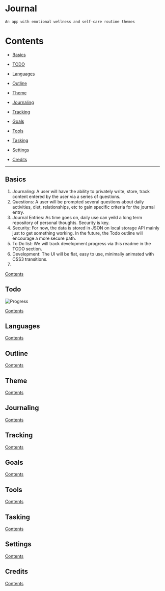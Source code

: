 # Journal

    An app with emotional wellness and self-care routine themes
    
# Contents

  - [Basics](#basics)
  
  - [TODO](#todo)
  
  - [Languages](#languages)
  
  - [Outline](#outline)
  
  - [Theme](#theme)
  
  - [Journaling](#journaling)
  
  - [Tracking](#tracking)
  
  - [Goals](#goals)
  
  - [Tools](#tools)
  
  - [Tasking](#tasking)
  
  - [Settings](#settings)
  
  - [Credits](#credits)
____

## Basics

1. Journaling: A user will have the ability to privately write, store, track content entered by the user via a series of questions.
2. Questions: A user will be prompted several questions about daily activities, diet, relationships, etc to gain specific criteria for the journal entry.
3. Journal Entries: As time goes on, daily use can yeild a long term repository of personal thoughts. Security is key.
4. Security: For now, the data is stored in JSON on local storage API mainly just to get something working. In the future, the Todo outline will encourage a more secure path.
5. To Do list: We will track development progress via this readme in the TODO section.
6. Development: The UI will be flat, easy to use, minimally animated with CSS3 transitions.
7. 

[Contents](#contents)

## Todo

![Progress](https://progress-bar.dev/1/)

[Contents](#contents)

## Languages

[Contents](#contents)

## Outline

[Contents](#contents)

## Theme

[Contents](#contents)

## Journaling

[Contents](#contents)

## Tracking

[Contents](#contents)

## Goals

[Contents](#contents)

## Tools

[Contents](#contents)

## Tasking

[Contents](#contents)

## Settings

[Contents](#contents)

## Credits

[Contents](#contents)
